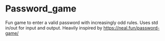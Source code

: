 # Password_game
Fun game to enter a valid password with increasingly odd rules. Uses std in/out for input and output. 
Heavily inspired by https://neal.fun/password-game/
